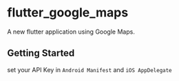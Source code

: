 # flutter_google_maps

A new flutter application using Google Maps.

## Getting Started

set your API Key in `Android Manifest` and `iOS AppDelegate`
